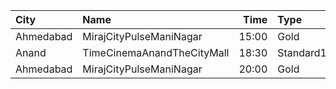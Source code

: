 | City      | Name                       |  Time | Type        | Price | Capacity | Booked |
| :-------- | :------------------------- | ----: | :---------- | ----: | -------: | -----: |
| Ahmedabad | MirajCityPulseManiNagar    | 15:00 | Gold        |  150₹ |       56 |      2 |
| Anand     | TimeCinemaAnandTheCityMall | 18:30 | Standard100 |  100₹ |      131 |     31 |
| Ahmedabad | MirajCityPulseManiNagar    | 20:00 | Gold        |  170₹ |       56 |      3 |
